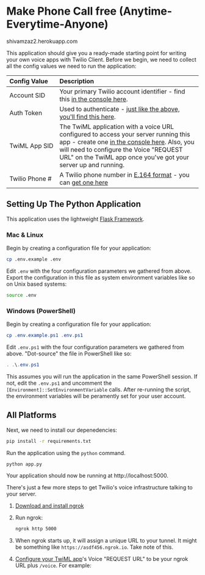 # Make Phone Call free (Anytime-Everytime-Anyone) 
shivamzaz2.herokuapp.com 

This application should give you a ready-made starting point for writing your
own voice apps with Twilio Client. Before we begin, we need to collect
all the config values we need to run the application:

| Config&nbsp;Value  | Description |
| :-------------  |:------------- |
Account&nbsp;SID | Your primary Twilio account identifier - find this [in the console here](https://www.twilio.com/console).
Auth&nbsp;Token | Used to authenticate - [just like the above, you'll find this here](https://www.twilio.com/console).
TwiML&nbsp;App&nbsp;SID | The TwiML application with a voice URL configured to access your server running this app - create one [in the console here](https://www.twilio.com//console/phone-numbers/dev-tools/twiml-apps). Also, you will need to configure the Voice "REQUEST URL" on the TwiML app once you've got your server up and running.
Twilio&nbsp;Phone&nbsp;# | A Twilio phone number in [E.164 format](https://en.wikipedia.org/wiki/E.164) - you can [get one here](https://www.twilio.com/console/phone-numbers/incoming)

## Setting Up The Python Application

This application uses the lightweight [Flask Framework](http://flask.pocoo.org/). 

### Mac & Linux

Begin by creating a configuration file for your application:

```bash
cp .env.example .env
```

Edit `.env` with the four configuration parameters we gathered from above. Export
the configuration in this file as system environment variables like so on Unix
based systems:

```bash
source .env
```

### Windows (PowerShell)

Begin by creating a configuration file for your application:

```powershell
cp .env.example.ps1 .env.ps1
```

Edit `.env.ps1` with the four configuration parameters we gathered from above.
"Dot-source" the file in PowerShell like so:

```powershell
. .\.env.ps1
```

This assumes you will run the application in the same PowerShell session. If not,
edit the `.env.ps1` and uncomment the `[Environment]::SetEnvironmentVariable` calls.
After re-running the script, the environment variables will be peramently set for
your user account.

## All Platforms

Next, we need to install our depenedencies:

```bash
pip install -r requirements.txt
```

Run the application using the `python` command.

```bash
python app.py
```

Your application should now be running at http://localhost:5000.

There's just a few more steps to get Twilio's voice infrastructure talking to your server.

1. [Download and install ngrok](https://ngrok.com/download)

2. Run ngrok:

    ```bash
    ngrok http 5000
    ```

3. When ngrok starts up, it will assign a unique URL to your tunnel.
It might be something like `https://asdf456.ngrok.io`. Take note of this.

4. [Configure your TwiML app](https://www.twilio.com//console/phone-numbers/dev-tools/twiml-apps)'s
Voice "REQUEST URL" to be your ngrok URL plus `/voice`. For example:

    
